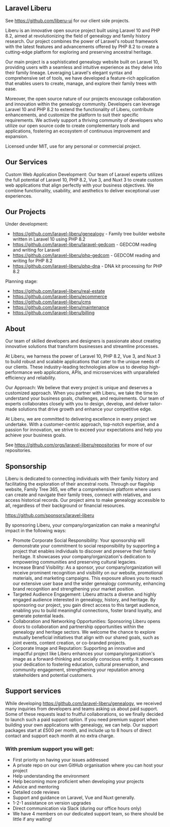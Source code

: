 ## Laravel Liberu
See https://github.com/liberu-ui for our client side projects.

Liberu is an innovative open source project built using Laravel 10 and PHP 8.2, aimed at revolutionizing the field of genealogy and family history research. Our project combines the power of Laravel's robust framework with the latest features and advancements offered by PHP 8.2 to create a cutting-edge platform for exploring and preserving ancestral heritage.

Our main project is a sophisticated genealogy website built on Laravel 10, providing users with a seamless and intuitive experience as they delve into their family lineage. Leveraging Laravel's elegant syntax and comprehensive set of tools, we have developed a feature-rich application that enables users to create, manage, and explore their family trees with ease.

Moreover, the open source nature of our projects encourage collaboration and innovation within the genealogy community. Developers can leverage Laravel 10 and PHP 8.2 to extend the functionality of Liberu, contribute enhancements, and customize the platform to suit their specific requirements. We actively support a thriving community of developers who utilize our open source code to create complementary tools and applications, fostering an ecosystem of continuous improvement and expansion.

Licensed under MIT, use for any personal or commercial project.

## Our Services

Custom Web Application Development: Our team of Laravel experts utilizes the full potential of Laravel 10, PHP 8.2, Vue 3, and Nuxt 3 to create custom web applications that align perfectly with your business objectives. We combine functionality, usability, and aesthetics to deliver exceptional user experiences.

## Our Projects

Under development:

* https://github.com/laravel-liberu/genealogy - Family tree builder website written in Laravel 10 using PHP 8.2
* https://github.com/laravel-liberu/laravel-gedcom - GEDCOM reading and writing for Laravel
* https://github.com/laravel-liberu/php-gedcom - GEDCOM reading and writing for PHP 8.2
* https://github.com/laravel-liberu/php-dna - DNA kit processing for PHP 8.2

Planning stage:

* https://github.com/laravel-liberu/real-estate
* https://github.com/laravel-liberu/ecommerce
* https://github.com/laravel-liberu/cms
* https://github.com/laravel-liberu/maintenance
* https://github.com/laravel-liberu/billing

## About
Our team of skilled developers and designers is passionate about creating innovative solutions that transform businesses and streamline processes.

At Liberu, we harness the power of Laravel 10, PHP 8.2, Vue 3, and Nuxt 3 to build robust and scalable applications that cater to the unique needs of our clients. These industry-leading technologies allow us to develop high-performance web applications, APIs, and microservices with unparalleled efficiency and reliability.

Our Approach:
We believe that every project is unique and deserves a customized approach. When you partner with Liberu, we take the time to understand your business goals, challenges, and requirements. Our team of experts collaborates closely with you to design, develop, and deliver tailor-made solutions that drive growth and enhance your competitive edge.

At Liberu, we are committed to delivering excellence in every project we undertake. With a customer-centric approach, top-notch expertise, and a passion for innovation, we strive to exceed your expectations and help you achieve your business goals.


See https://github.com/orgs/laravel-liberu/repositories for more of our repositories.
## Sponsorship
Liberu is dedicated to connecting individuals with their family history and facilitating the exploration of their ancestral roots. Through our flagship website, Family Tree 365, we offer a comprehensive platform where users can create and navigate their family trees, connect with relatives, and access historical records. Our project aims to make genealogy accessible to all, regardless of their background or financial resources.

https://github.com/sponsors/laravel-liberu

By sponsoring Liberu, your company/organization can make a meaningful impact in the following ways:

* Promote Corporate Social Responsibility: Your sponsorship will demonstrate your commitment to social responsibility by supporting a project that enables individuals to discover and preserve their family heritage. It showcases your company/organization's dedication to empowering communities and preserving cultural legacies.
* Increase Brand Visibility: As a sponsor, your company/organization will receive prominent recognition and visibility on our website, promotional materials, and marketing campaigns. This exposure allows you to reach our extensive user base and the wider genealogy community, enhancing brand recognition and strengthening your market position.
* Targeted Audience Engagement: Liberu attracts a diverse and highly engaged audience interested in genealogy, history, and heritage. By sponsoring our project, you gain direct access to this target audience, enabling you to build meaningful connections, foster brand loyalty, and generate potential leads.
* Collaboration and Networking Opportunities: Sponsoring Liberu opens doors to collaboration and partnership opportunities within the genealogy and heritage sectors. We welcome the chance to explore mutually beneficial initiatives that align with our shared goals, such as joint events, content creation, or co-branded projects.
* Corporate Image and Reputation: Supporting an innovative and impactful project like Liberu enhances your company/organization's image as a forward-thinking and socially conscious entity. It showcases your dedication to fostering education, cultural preservation, and community engagement, strengthening your reputation among stakeholders and potential customers.

## Support services  
While developing https://github.com/laravel-liberu/genealogy, we received many inquiries from developers and teams asking us about paid support. Some of these requests lead to fruitful collaborations, so we finally decided to launch such a paid support option.
If you need premium support when building your own applications with genealogy, we can help. Our support packages start at £500 per month, and include up to 8 hours of direct contact and support each month at no extra charge.
### With premium support you will get:

* First priority on having your issues addressed
* A private repo on our own GitHub organisation where you can host your project
* Help understanding the environment
* Help becoming more proficient when developing your projects
* Advice and mentoring
* Detailed code reviews
* Support and guidance on Laravel, Vue and Nuxt generally. 
* 1-2-1 assistance on version upgrades
* Direct communication via Slack (during our office hours only)
* We have 4 members on our dedicated support team, so there should be little if any waiting!


